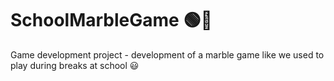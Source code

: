 # SchoolMarbleGame :green_circle::large_blue_circle:
Game development project - development of a marble game like we used to play during breaks at school :smiley:
